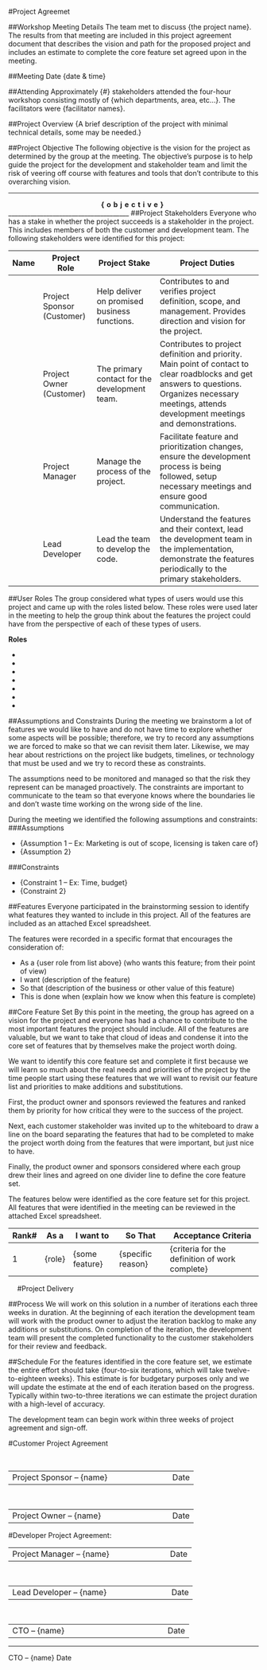#Project Agreemet

##Workshop Meeting Details
The team met to discuss {the project name}. The results from that meeting are included in this project agreement document that describes the vision and path for the proposed project and includes an estimate to complete the core feature set agreed upon in the meeting.

##Meeting Date
{date & time}

##Attending
Approximately {#} stakeholders attended the four-hour workshop consisting mostly of {which departments, area, etc…}. The facilitators were {facilitator names}.

##Project Overview
{A brief description of the project with minimal technical details, some may be needed.}

##Project Objective
The following objective is the vision for the project as determined by the group at the meeting. The objective’s purpose is to help guide the project for the development and stakeholder team and limit the risk of veering off course with features and tools that don’t contribute to this overarching vision.
______________________________________
<div style="width:100%; text-align:center;font-weight:bold;letter-spacing:5px;">{objective}</div>
______________________________________
##Project Stakeholders
Everyone who has a stake in whether the project succeeds is a stakeholder in the project. This includes members of both the customer and development team. The following stakeholders were identified for this project:

| Name	| Project Role	| Project Stake	| Project Duties |
|-------|---------------|---------------|----------------|
|       | Project Sponsor (Customer) |	Help deliver on promised business functions. | Contributes to and verifies project definition, scope, and management. Provides direction and vision for the project. |
|       | Project Owner (Customer) | The primary contact for the development team. | Contributes to project definition and priority. Main point of contact to clear roadblocks and get answers to questions. Organizes necessary meetings, attends development meetings and demonstrations. |
|       | Project Manager | Manage the process of the project. | Facilitate feature and prioritization changes, ensure the development process is being followed, setup necessary meetings and ensure good communication. |
|       | Lead Developer | Lead the team to develop the code. | Understand the features and their context, lead the development team in the implementation, demonstrate the features periodically to the primary stakeholders. |

##User Roles
The group considered what types of users would use this project and came up with the roles listed below. These roles were used later in the meeting to help the group think about the features the project could have from the perspective of each of these types of users. 

**Roles**

- &nbsp;
- &nbsp;
- &nbsp;
- &nbsp;
- &nbsp;
- &nbsp;
- &nbsp;

##Assumptions and Constraints
During the meeting we brainstorm a lot of features we would like to have and do not have time to explore whether some aspects will be possible; therefore, we try to record any assumptions we are forced to make so that we can revisit them later. Likewise, we may hear about restrictions on the project like budgets, timelines, or technology that must be used and we try to record these as constraints.

The assumptions need to be monitored and managed so that the risk they represent can be managed proactively. The constraints are important to communicate to the team so that everyone knows where the boundaries lie and don’t waste time working on the wrong side of the line. 

During the meeting we identified the following assumptions and constraints:
###Assumptions

- {Assumption 1 – Ex: Marketing is out of scope, licensing is taken care of}
- {Assumption 2}	

###Constraints

- {Constraint 1 – Ex: Time, budget} 
- {Constraint 2}

##Features
Everyone participated in the brainstorming session to identify what features they wanted to include in this project. All of the features are included as an attached Excel spreadsheet.

The features were recorded in a specific format that encourages the consideration of:

- As a {user role from list above} (who wants this feature; from their point of view)
- I want  (description of the feature)
- So that  (description of the business or other value of this feature)
- This is done when (explain how we know when this feature is complete)

##Core Feature Set
By this point in the meeting, the group has agreed on a vision for the project and everyone has had a chance to contribute to the most important features the project should include. All of the features are valuable, but we want to take that cloud of ideas and condense it into the core set of features that by themselves make the project worth doing.

We want to identify this core feature set and complete it first because we will learn so much about the real needs and priorities of the project by the time people start using these features that we will want to revisit our feature list and priorities to make additions and substitutions.

First, the product owner and sponsors reviewed the features and ranked them by priority for how critical they were to the success of the project. 

Next, each customer stakeholder was invited up to the whiteboard to draw a line on the board separating the features that had to be completed to make the project worth doing from the features that were important, but just nice to have.

Finally, the product owner and sponsors considered where each group drew their lines and agreed on one divider line to define the core feature set. 

The features below were identified as the core feature set for this project. All features that were identified in the meeting can be reviewed in the attached Excel spreadsheet.

| Rank# | As a | I want to | So That | Acceptance Criteria |
|-------|------|-----------|---------|---------------------|
| 1	 | {role} | {some feature} | {specific reason} | {criteria for the definition of work complete} |
 
#Project Delivery

##Process
We will work on this solution in a number of iterations each three weeks in duration. At the beginning of each iteration the development team will work with the product owner to adjust the iteration backlog to make any additions or substitutions. On completion of the iteration, the development team will present the completed functionality to the customer stakeholders for their review and feedback.

##Schedule
For the features identified in the core feature set, we estimate the entire effort should take {four-to-six iterations, which will take twelve-to-eighteen weeks}. This estimate is for budgetary purposes only and we will update the estimate at the end of each iteration based on the progress. Typically within two-to-three iterations we can estimate the project duration with a high-level of accuracy.

The development team can begin work within three weeks of project agreement and sign-off.


#Customer Project Agreement

&nbsp;

| | | |
|-|-|-|
| Project Sponsor – {name} | &nbsp;&nbsp;&nbsp;&nbsp;&nbsp;&nbsp;&nbsp;&nbsp;&nbsp;&nbsp;&nbsp;&nbsp;&nbsp;&nbsp;&nbsp;&nbsp;&nbsp;&nbsp;&nbsp;&nbsp;&nbsp;&nbsp;&nbsp; | Date |

&nbsp;
 
| | | |
|-|-|-|
| Project Owner – {name} | &nbsp;&nbsp;&nbsp;&nbsp;&nbsp;&nbsp;&nbsp;&nbsp;&nbsp;&nbsp;&nbsp;&nbsp;&nbsp;&nbsp;&nbsp;&nbsp;&nbsp;&nbsp;&nbsp;&nbsp;&nbsp;&nbsp;&nbsp;&nbsp;&nbsp;&nbsp; | Date |



#Developer Project Agreement:
&nbsp;

| | | |
|-|-|-|
| Project Manager – {name} | &nbsp;&nbsp;&nbsp;&nbsp;&nbsp;&nbsp;&nbsp;&nbsp;&nbsp;&nbsp;&nbsp;&nbsp;&nbsp;&nbsp;&nbsp;&nbsp;&nbsp;&nbsp;&nbsp;&nbsp;&nbsp; | Date |

&nbsp;

| | | |
|-|-|-|
| Lead Developer – {name} | &nbsp;&nbsp;&nbsp;&nbsp;&nbsp;&nbsp;&nbsp;&nbsp;&nbsp;&nbsp;&nbsp;&nbsp;&nbsp;&nbsp;&nbsp;&nbsp;&nbsp;&nbsp;&nbsp;&nbsp;&nbsp;&nbsp;&nbsp; | Date |

&nbsp;

| | | |
|-|-|-|
| CTO – {name} | &nbsp;&nbsp;&nbsp;&nbsp;&nbsp;&nbsp;&nbsp;&nbsp;&nbsp;&nbsp;&nbsp;&nbsp;&nbsp;&nbsp;&nbsp;&nbsp;&nbsp;&nbsp;&nbsp;&nbsp;&nbsp;&nbsp;&nbsp;&nbsp;&nbsp;&nbsp;&nbsp;&nbsp;&nbsp;&nbsp;&nbsp;&nbsp;&nbsp;&nbsp;&nbsp;&nbsp;&nbsp;&nbsp;&nbsp;&nbsp;&nbsp; | Date |

______________________________________	___________________
CTO – {name}						    Date